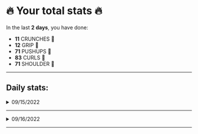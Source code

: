# 🔥 Your total stats 🔥
In the last **2 days**, you have done:

- **11** CRUNCHES 💪
- **12** GRIP 💪
- **71** PUSHUPS 💪
- **83** CURLS 💪
- **71** SHOULDER 💪

---
## Daily stats:

<details>
<summary>09/15/2022</summary>

- **GRIP:** 12
- **PUSHUPS:** 60
- **CURLS:** 72
- **SHOULDER:** 60
</details>

---


<details>
<summary>09/16/2022</summary>

- **CRUNCHES:** 11
- **GRIP:** 0
- **PUSHUPS:** 11
- **CURLS:** 11
- **SHOULDER:** 11
</details>

---


